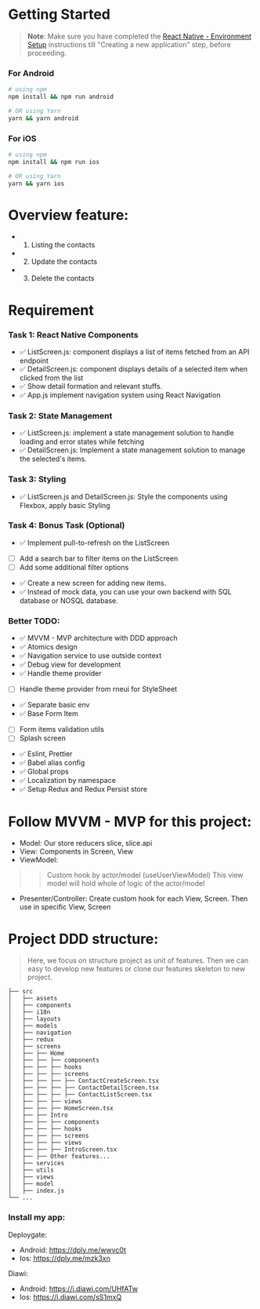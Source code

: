 # Getting Started

>**Note**: Make sure you have completed the [React Native - Environment Setup](https://reactnative.dev/docs/environment-setup) instructions till "Creating a new application" step, before proceeding.

### For Android

```bash
# using npm
npm install && npm run android

# OR using Yarn
yarn && yarn android
```

### For iOS

```bash
# using npm
npm install && npm run ios

# OR using Yarn
yarn && yarn ios
```

# Overview feature:
- 1. Listing the contacts
- 2. Update the contacts
- 3. Delete the contacts


# Requirement
### Task 1: React Native Components
- ✅ ListScreen.js: component displays a list of items fetched from an API endpoint
- ✅ DetailScreen.js: component displays details of a selected item when clicked from the list
- ✅ Show detail formation and relevant stuffs.
- ✅ App.js implement navigation system using React Navigation

### Task 2: State Management
- ✅ ListScreen.js: implement a state management solution to handle loading and error states while fetching
- ✅ DetailScreen.js: Implement a state management solution to manage the selected's items.

### Task 3: Styling
- ✅ ListScreen.js and DetailScreen.js: Style the components using Flexbox, apply basic Styling


### Task 4: Bonus Task (Optional)
- ✅ Implement pull-to-refresh on the ListScreen
- [ ] Add a search bar to filter items on the ListScreen
- [ ] Add some additional filter options
- ✅ Create a new screen for adding new items.
- ✅ Instead of mock data, you can use your own backend with SQL database or NOSQL database.

### Better TODO:
- ✅ MVVM - MVP architecture with DDD approach
- ✅ Atomics design
- ✅ Navigation service to use outside context
- ✅ Debug view for development
- ✅ Handle theme provider 
- [ ] Handle theme provider from rneui for StyleSheet
- ✅ Separate basic env
- ✅ Base Form Item
- [ ] Form items validation utils
- [ ] Splash screen
- ✅ Eslint, Prettier
- ✅ Babel alias config
- ✅ Global props
- ✅ Localization by namespace
- ✅ Setup Redux and Redux Persist store 

# Follow MVVM - MVP for this project:

- Model: Our store reducers slice, slice.api
- View: Components in Screen, View
- ViewModel:
>> Custom hook by actor/model (useUserViewModel)
>> This view model will hold whole of logic of the actor/model
- Presenter/Controller: Create custom hook for each View, Screen. Then use in specific View, Screen


# Project DDD structure:
> Here, we focus on structure project as unit of features.
> Then we can easy to develop new features or clone our features skeleton to new project.

```
├── src
│   ├── assets
│   ├── components
│   ├── i18n
│   ├── layouts
│   ├── models
│   ├── navigation
│   ├── redux
│   ├── screens
│   ├── ├── Home
│   ├── ├── ├── components
│   ├── ├── ├── hooks
│   ├── ├── ├── screens
│   ├── ├── ├── ├── ContactCreateScreen.tsx
│   ├── ├── ├── ├── ContactDetailScreen.tsx
│   ├── ├── ├── ├── ContactListScreen.tsx
│   ├── ├── ├── views
│   ├── ├── ├── HomeScreen.tsx
│   ├── ├── Intro
│   ├── ├── ├── components
│   ├── ├── ├── hooks
│   ├── ├── ├── screens
│   ├── ├── ├── views
│   ├── ├── ├── IntroScreen.tsx
│   ├── ├── Other features...
│   ├── services
│   ├── utils
│   ├── views
│   ├── model
│   ├── index.js
└── ...
```

### Install my app:
Deploygate:
- Android: https://dply.me/wwvc0t
- Ios: https://dply.me/mzk3xn

Diawi:
- Android: https://i.diawi.com/UHfATw
- Ios: https://i.diawi.com/sS1mxQ
